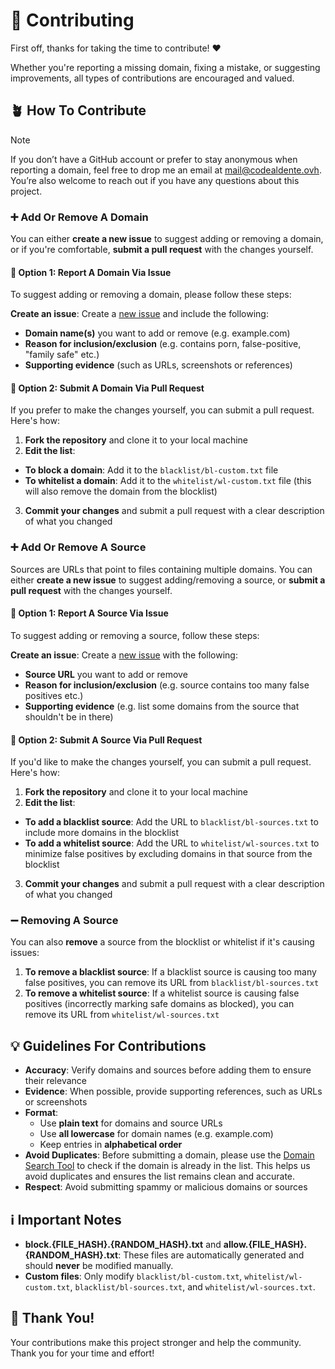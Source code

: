 # 🤝 Contributing

First off, thanks for taking the time to contribute! ❤️

Whether you're reporting a missing domain, fixing a mistake, or suggesting improvements, all types of contributions are encouraged and valued.

## 🪴 How To Contribute

> [!NOTE]
> If you don’t have a GitHub account or prefer to stay anonymous when reporting a domain, feel free to drop me an email at mail@codealdente.ovh. You’re also welcome to reach out if you have any questions about this project.

### ➕ Add Or Remove A Domain

You can either **create a new issue** to suggest adding or removing a domain, or if you're comfortable, **submit a pull request** with the changes yourself.

#### 📝 Option 1: Report A Domain Via Issue

To suggest adding or removing a domain, please follow these steps:

**Create an issue**: Create a [new issue](https://github.com/Bon-Appetit/porn-domains/issues) and include the following:

- **Domain name(s)** you want to add or remove (e.g. example.com)
- **Reason for inclusion/exclusion** (e.g. contains porn, false-positive, "family safe" etc.)
- **Supporting evidence** (such as URLs, screenshots or references)

#### 🔀 Option 2: Submit A Domain Via Pull Request

If you prefer to make the changes yourself, you can submit a pull request. Here's how:

1. **Fork the repository** and clone it to your local machine
2. **Edit the list**:
  - **To block a domain**: Add it to the `blacklist/bl-custom.txt` file
  - **To whitelist a domain**: Add it to the `whitelist/wl-custom.txt` file (this will also remove the domain from the blocklist)
3. **Commit your changes** and submit a pull request with a clear description of what you changed

### ➕ Add Or Remove A Source

Sources are URLs that point to files containing multiple domains. You can either **create a new issue** to suggest adding/removing a source, or **submit a pull request** with the changes yourself.

#### 📝 Option 1: Report A Source Via Issue

To suggest adding or removing a source, follow these steps:

**Create an issue**: Create a [new issue](https://github.com/Bon-Appetit/porn-domains/issues) with the following:

- **Source URL** you want to add or remove
- **Reason for inclusion/exclusion** (e.g. source contains too many false positives etc.)
- **Supporting evidence** (e.g. list some domains from the source that shouldn't be in there)

#### 🔀 Option 2: Submit A Source Via Pull Request

If you'd like to make the changes yourself, you can submit a pull request. Here's how:

1. **Fork the repository** and clone it to your local machine
2. **Edit the list**:
  - **To add a blacklist source**: Add the URL to `blacklist/bl-sources.txt` to include more domains in the blocklist
  - **To add a whitelist source**: Add the URL to `whitelist/wl-sources.txt` to minimize false positives by excluding domains in that source from the blocklist
3. **Commit your changes** and submit a pull request with a clear description of what you changed

### ➖ Removing A Source

You can also **remove** a source from the blocklist or whitelist if it's causing issues:

1. **To remove a blacklist source**: If a blacklist source is causing too many false positives, you can remove its URL from `blacklist/bl-sources.txt`
2. **To remove a whitelist source**: If a whitelist source is causing false positives (incorrectly marking safe domains as blocked), you can remove its URL from `whitelist/wl-sources.txt`

## 💡 Guidelines For Contributions

- **Accuracy**: Verify domains and sources before adding them to ensure their relevance
- **Evidence**: When possible, provide supporting references, such as URLs or screenshots
- **Format**:
  - Use **plain text** for domains and source URLs
  - Use **all lowercase** for domain names (e.g. example.com)
  - Keep entries in **alphabetical order**
- **Avoid Duplicates**: Before submitting a domain, please use the [Domain Search Tool](https://bon-appetit.github.io/domain-search/) to check if the domain is already in the list. This helps us avoid duplicates and ensures the list remains clean and accurate.
- **Respect**: Avoid submitting spammy or malicious domains or sources

## ℹ️ Important Notes

- **block.{FILE_HASH}.{RANDOM_HASH}.txt** and **allow.{FILE_HASH}.{RANDOM_HASH}.txt**: These files are automatically generated and should **never** be modified manually.
- **Custom files**: Only modify `blacklist/bl-custom.txt`, `whitelist/wl-custom.txt`, `blacklist/bl-sources.txt`, and `whitelist/wl-sources.txt`.

## 💝 Thank You!

Your contributions make this project stronger and help the community. Thank you for your time and effort!
